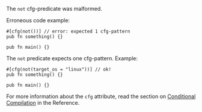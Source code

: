 The `not` cfg-predicate was malformed.

Erroneous code example:

```compile_fail,E0536
#[cfg(not())] // error: expected 1 cfg-pattern
pub fn something() {}

pub fn main() {}
```

The `not` predicate expects one cfg-pattern. Example:

```
#[cfg(not(target_os = "linux"))] // ok!
pub fn something() {}

pub fn main() {}
```

For more information about the `cfg` attribute, read the section on
[Conditional Compilation][conditional-compilation] in the Reference.

[conditional-compilation]: https://doc.rust-lang.org/reference/conditional-compilation.html
